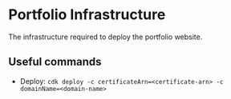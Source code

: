 # Portfolio Infrastructure

The infrastructure required to deploy the portfolio website.

## Useful commands

-   Deploy: `cdk deploy -c certificateArn=<certificate-arn> -c domainName=<domain-name> `

